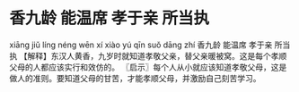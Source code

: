 # 香九龄     能温席     孝于亲     所当执


xiāng jiǔ líng 	néng wēn xí 	xiào yú qīn 	suǒ dāng zhí
香九龄 	能温席 	孝于亲 	所当执
【解释】东汉人黄香，九岁时就知道孝敬父亲，替父亲暖被窝。这是每个孝顺父母的人都应该实行和效仿的。
〖启示〗每个人从小就应该知道孝敬父母，这是做人的准则。要知道父母的甘苦，才能孝顺父母，并激励自己刻苦学习。
